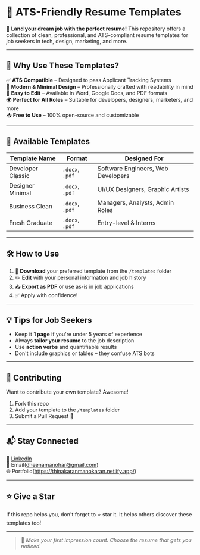 # 📄 ATS-Friendly Resume Templates

🎯 **Land your dream job with the perfect resume!** This repository offers a collection of clean, professional, and ATS-compliant resume templates for job seekers in tech, design, marketing, and more.

---

## 🚀 Why Use These Templates?

✅ **ATS Compatible** – Designed to pass Applicant Tracking Systems  
🎨 **Modern & Minimal Design** – Professionally crafted with readability in mind  
📝 **Easy to Edit** – Available in Word, Google Docs, and PDF formats  
🌍 **Perfect for All Roles** – Suitable for developers, designers, marketers, and more  
📥 **Free to Use** – 100% open-source and customizable

---

## 📂 Available Templates

| Template Name | Format | Designed For |
|---------------|--------|---------------|
| Developer Classic | `.docx`, `.pdf` | Software Engineers, Web Developers |
| Designer Minimal | `.docx`, `.pdf` | UI/UX Designers, Graphic Artists |
| Business Clean | `.docx`, `.pdf` | Managers, Analysts, Admin Roles |
| Fresh Graduate | `.docx`, `.pdf` | Entry-level & Interns |

---

## 🛠 How to Use

1. 🔽 **Download** your preferred template from the `/templates` folder  
2. ✏️ **Edit** with your personal information and job history  
3. 📤 **Export as PDF** or use as-is in job applications  
4. ✅ Apply with confidence!

---

## 💡 Tips for Job Seekers

- Keep it **1 page** if you're under 5 years of experience  
- Always **tailor your resume** to the job description  
- Use **action verbs** and quantifiable results  
- Don't include graphics or tables – they confuse ATS bots  

---

## 🤝 Contributing

Want to contribute your own template? Awesome!  
1. Fork this repo  
2. Add your template to the `/templates` folder  
3. Submit a Pull Request 🚀  

---

## 📬 Stay Connected

🔗 [LinkedIn](https://www.linkedin.com/in/thinakaran-manohar/)  
📧 Email(dheenamanohar@gmail.com)  
🌐 Portfolio(https://thinakaranmanokaran.netlify.app/)

---

## ⭐ Give a Star

If this repo helps you, don't forget to ⭐ star it. It helps others discover these templates too!

---

> 💼 *Make your first impression count. Choose the resume that gets you noticed.*

